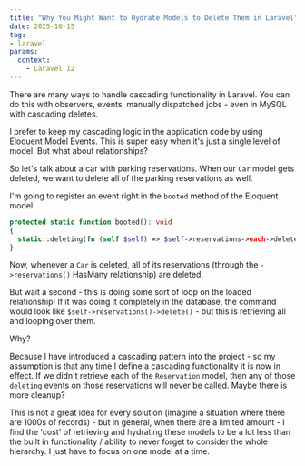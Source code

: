 ```yaml
---
title: "Why You Might Want to Hydrate Models to Delete Them in Laravel"
date: 2025-10-15
tag:
- laravel
params:
  context:
    - Laravel 12
---
```

There are many ways to handle cascading functionality in Laravel. You can do this with observers, events, manually dispatched jobs - even in MySQL with cascading deletes.

I prefer to keep my cascading logic in the application code by using Eloquent Model Events. This is super easy when it's just a single level of model. But what about relationships? 

<!--more-->

So let's talk about a car with parking reservations. When our `Car` model gets deleted, we want to delete all of the parking reservations as well.

I'm going to register an event right in the `booted` method of the Eloquent model.

```php
protected static function booted(): void
{
  static::deleting(fn (self $self) => $self->reservations->each->delete());
}
```

Now, whenever a `Car` is deleted, all of its reservations (through the `->reservations()` HasMany relationship) are deleted.

But wait a second - this is doing some sort of loop on the loaded relationship! If it was doing it completely in the database, the command would look like `$self->reservations()->delete()` - but this is retrieving all and looping over them. 

Why?

Because I have introduced a cascading pattern into the project - so my assumption is that any time I define a cascading functionality it is now in effect. If we didn't retrieve each of the `Reservation` model, then any of those `deleting` events on those reservations will never be called. Maybe there is more cleanup?

This is not a great idea for every solution (imagine a situation where there are 1000s of records) - but in general, when there are a limited amount - I find the 'cost' of retrieving and hydrating these models to be a lot less than the built in functionality / ability to never forget to consider the whole hierarchy. I just have to focus on one model at a time.